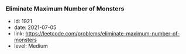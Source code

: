 ### Eliminate Maximum Number of Monsters

* id: 1921
* date: 2021-07-05
* link: https://leetcode.com/problems/eliminate-maximum-number-of-monsters
* level: Medium
